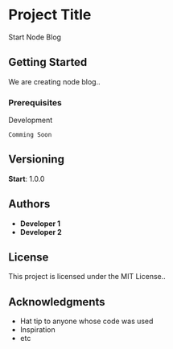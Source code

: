 # Project Title

Start Node Blog 

## Getting Started

We are creating node blog..

### Prerequisites

Development

```
Comming Soon
```

## Versioning

**Start**: 1.0.0

## Authors

* **Developer 1**
* **Developer 2**

## License

This project is licensed under the MIT License..

## Acknowledgments

* Hat tip to anyone whose code was used
* Inspiration
* etc
